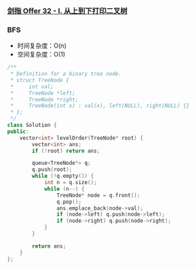 ### [剑指 Offer 32 - I. 从上到下打印二叉树](https://leetcode-cn.com/problems/cong-shang-dao-xia-da-yin-er-cha-shu-lcof/solution/)

### BFS

- 时间复杂度：O(n)
- 空间复杂度：O(1)

```c++
/**
 * Definition for a binary tree node.
 * struct TreeNode {
 *     int val;
 *     TreeNode *left;
 *     TreeNode *right;
 *     TreeNode(int x) : val(x), left(NULL), right(NULL) {}
 * };
 */
class Solution {
public:
    vector<int> levelOrder(TreeNode* root) {
        vector<int> ans;
        if (!root) return ans;

        queue<TreeNode*> q;
        q.push(root);
        while (!q.empty()) {
            int n = q.size();
            while (n--) {
                TreeNode* node = q.front();
                q.pop();
                ans.emplace_back(node->val);
                if (node->left) q.push(node->left);
                if (node->right) q.push(node->right);
            }
        }

        return ans;
    }
};
```
